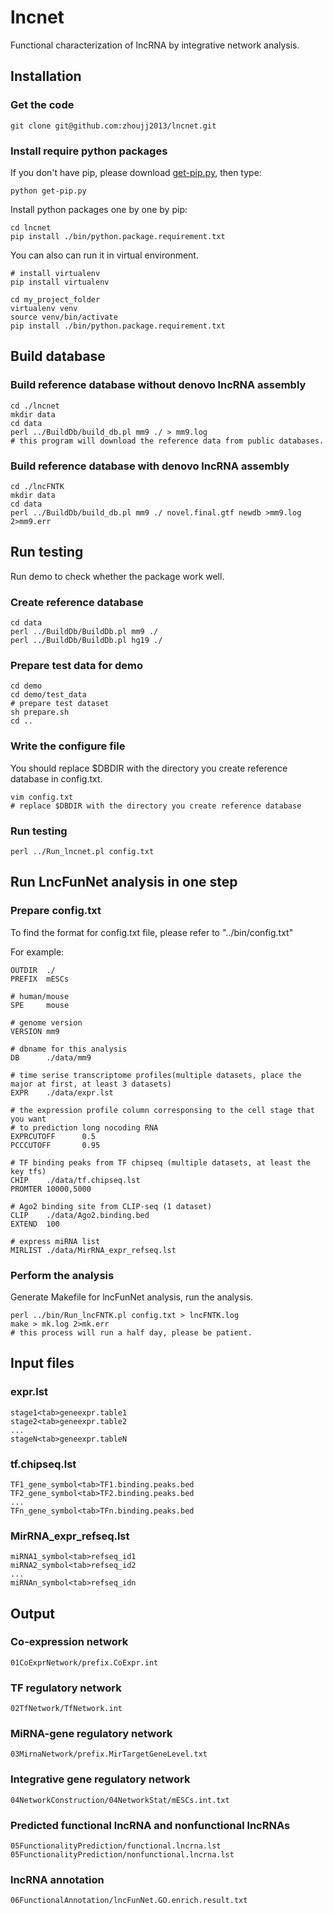 # lncnet
Functional characterization of lncRNA by integrative network analysis.

## Installation

### Get the code
```
git clone git@github.com:zhoujj2013/lncnet.git
```
### Install require python packages

If you don't have pip, please download [get-pip.py](https://bootstrap.pypa.io/get-pip.py), then type:

```
python get-pip.py
```

Install python packages one by one by pip:

```
cd lncnet
pip install ./bin/python.package.requirement.txt
```

You can also can run it in virtual environment.

```
# install virtualenv
pip install virtualenv

cd my_project_folder
virtualenv venv
source venv/bin/activate
pip install ./bin/python.package.requirement.txt
```

## Build database

### Build reference database without denovo lncRNA assembly
```
cd ./lncnet
mkdir data
cd data
perl ../BuildDb/build_db.pl mm9 ./ > mm9.log
# this program will download the reference data from public databases.
```
### Build reference database with denovo lncRNA assembly
```
cd ./lncFNTK
mkdir data
cd data
perl ../BuildDb/build_db.pl mm9 ./ novel.final.gtf newdb >mm9.log 2>mm9.err
```

## Run testing

Run demo to check whether the package work well.

### Create reference database
```
cd data
perl ../BuildDb/BuildDb.pl mm9 ./
perl ../BuildDb/BuildDb.pl hg19 ./
```

### Prepare test data for demo
```
cd demo
cd demo/test_data
# prepare test dataset
sh prepare.sh
cd ..
```

### Write the configure file

You should replace $DBDIR with the directory you create reference database in config.txt.
```
vim config.txt
# replace $DBDIR with the directory you create reference database
```

### Run testing

```
perl ../Run_lncnet.pl config.txt
```

## Run LncFunNet analysis in one step

### Prepare config.txt

To find the format for config.txt file, please refer to "../bin/config.txt"

For example:

```
OUTDIR  ./
PREFIX  mESCs

# human/mouse
SPE     mouse

# genome version
VERSION mm9

# dbname for this analysis
DB      ./data/mm9

# time serise transcriptome profiles(multiple datasets, place the major at first, at least 3 datasets)
EXPR    ./data/expr.lst

# the expression profile column corresponsing to the cell stage that you want
# to prediction long nocoding RNA
EXPRCUTOFF      0.5
PCCCUTOFF       0.95

# TF binding peaks from TF chipseq (multiple datasets, at least the key tfs)
CHIP    ./data/tf.chipseq.lst
PROMTER 10000,5000

# Ago2 binding site from CLIP-seq (1 dataset)
CLIP    ./data/Ago2.binding.bed
EXTEND  100

# express miRNA list
MIRLIST ./data/MirRNA_expr_refseq.lst
```

### Perform the analysis

Generate Makefile for lncFunNet analysis, run the analysis.
```
perl ../bin/Run_lncFNTK.pl config.txt > lncFNTK.log
make > mk.log 2>mk.err
# this process will run a half day, please be patient.
```

## Input files

### expr.lst
```
stage1<tab>geneexpr.table1
stage2<tab>geneexpr.table2
...
stageN<tab>geneexpr.tableN
```
### tf.chipseq.lst
```
TF1_gene_symbol<tab>TF1.binding.peaks.bed
TF2_gene_symbol<tab>TF2.binding.peaks.bed
...
TFn_gene_symbol<tab>TFn.binding.peaks.bed
```
### MirRNA_expr_refseq.lst
```
miRNA1_symbol<tab>refseq_id1
miRNA2_symbol<tab>refseq_id2
...
miRNAn_symbol<tab>refseq_idn
```

## Output

### Co-expression network
```
01CoExprNetwork/prefix.CoExpr.int
```
### TF regulatory network
```
02TfNetwork/TfNetwork.int
```
### MiRNA-gene regulatory network
```
03MirnaNetwork/prefix.MirTargetGeneLevel.txt
```
### Integrative gene regulatory network
```
04NetworkConstruction/04NetworkStat/mESCs.int.txt
```
### Predicted functional lncRNA and nonfunctional lncRNAs
```
05FunctionalityPrediction/functional.lncrna.lst
05FunctionalityPrediction/nonfunctional.lncrna.lst
```
### lncRNA annotation
```
06FunctionalAnnotation/lncFunNet.GO.enrich.result.txt
```
